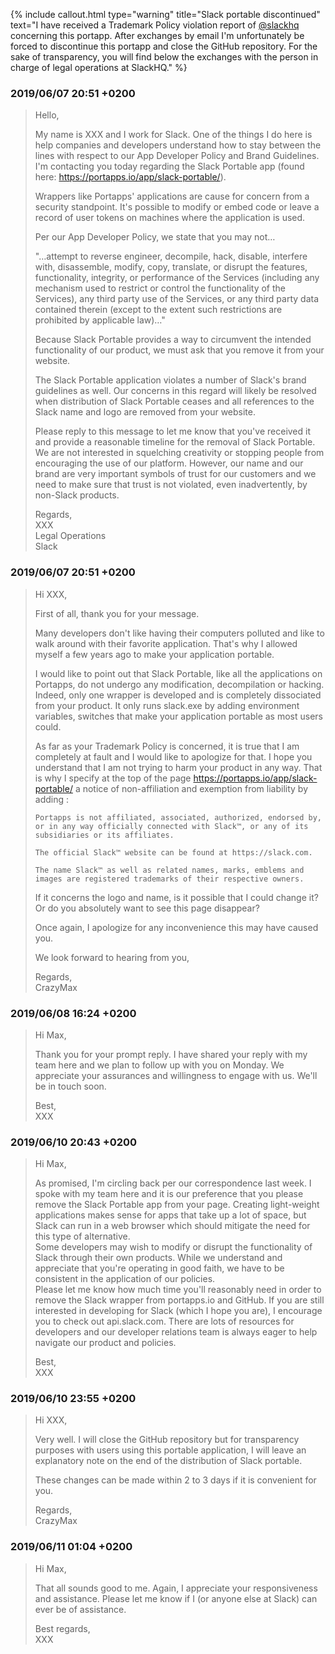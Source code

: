 {% include callout.html type="warning" title="Slack portable discontinued" text="I have received a Trademark Policy violation report of [@slackhq](https://github.com/slackhq) concerning this portapp. After exchanges by email I'm unfortunately be forced to discontinue this portapp and close the GitHub repository. For the sake of transparency, you will find below the exchanges with the person in charge of legal operations at SlackHQ." %}

### 2019/06/07 20:51 +0200

> Hello,
> 
> My name is XXX and I work for Slack. One of the things I do here is help companies and developers understand how to stay between the lines with respect to our App Developer Policy and Brand Guidelines. I'm contacting you today regarding the Slack Portable app (found here: https://portapps.io/app/slack-portable/).
> 
> Wrappers like Portapps' applications are cause for concern from a security standpoint. It's possible to modify or embed code or leave a record of user tokens on machines where the application is used.
> 
> Per our App Developer Policy, we state that you may not…
> 
> "…attempt to reverse engineer, decompile, hack, disable, interfere with, disassemble, modify, copy, translate, or disrupt the features, functionality, integrity, or performance of the Services (including any mechanism used to restrict or control the functionality of the Services), any third party use of the Services, or any third party data contained therein (except to the extent such restrictions are prohibited by applicable law)…"
> 
> Because Slack Portable provides a way to circumvent the intended functionality of our product, we must ask that you remove it from your website.
> 
> The Slack Portable application violates a number of Slack's brand guidelines as well. Our concerns in this regard will likely be resolved when distribution of Slack Portable ceases and all references to the Slack name and logo are removed from your website.
> 
> Please reply to this message to let me know that you've received it and provide a reasonable timeline for the removal of Slack Portable. We are not interested in squelching creativity or stopping people from encouraging the use of our platform. However, our name and our brand are very important symbols of trust for our customers and we need to make sure that trust is not violated, even inadvertently, by non-Slack products.
> 
> Regards,<br />
> XXX<br />
> Legal Operations<br />
> Slack

### 2019/06/07 20:51 +0200

> Hi XXX,
> 
> First of all, thank you for your message.
> 
> Many developers don't like having their computers polluted and like to walk around with their favorite application. That's why I allowed myself a few years ago to make your application portable.
> 
> I would like to point out that Slack Portable, like all the applications on Portapps, do not undergo any modification, decompilation or hacking.
> Indeed, only one wrapper is developed and is completely dissociated from your product. It only runs slack.exe by adding environment variables, switches that make your application portable as most users could.
> 
> As far as your Trademark Policy is concerned, it is true that I am completely at fault and I would like to apologize for that. I hope you understand that I am not trying to harm your product in any way. That is why I specify at the top of the page https://portapps.io/app/slack-portable/ a notice of non-affiliation and exemption from liability by adding :
> 
>     Portapps is not affiliated, associated, authorized, endorsed by, or in any way officially connected with Slack™, or any of its subsidiaries or its affiliates.
>     
>     The official Slack™ website can be found at https://slack.com.
>     
>     The name Slack™ as well as related names, marks, emblems and images are registered trademarks of their respective owners.
> 
> If it concerns the logo and name, is it possible that I could change it? Or do you absolutely want to see this page disappear?
> 
> Once again, I apologize for any inconvenience this may have caused you.
> 
> We look forward to hearing from you,
> 
> Regards,<br />
> CrazyMax

### 2019/06/08 16:24 +0200

> Hi Max,
> 
> Thank you for your prompt reply. I have shared your reply with my team here and we plan to follow up with you on Monday. We appreciate your assurances and willingness to engage with us. We'll be in touch soon. 
> 
> Best,<br />
> XXX

### 2019/06/10 20:43 +0200

> Hi Max,
> 
> As promised, I'm circling back per our correspondence last week. I spoke with my team here and it is our preference that you please remove the Slack Portable app from your page. Creating light-weight applications makes sense for apps that take up a lot of space, but Slack can run in a web browser which should mitigate the need for this type of alternative.<br />
> Some developers may wish to modify or disrupt the functionality of Slack through their own products.  While we understand and appreciate that you're operating in good faith, we have to be consistent in the application of our policies.<br />
> Please let me know how much time you'll reasonably need in order to remove the Slack wrapper from portapps.io and GitHub. If you are still interested in developing for Slack (which I hope you are), I encourage you to check out api.slack.com. There are lots of resources for developers and our developer relations team is always eager to help navigate our product and policies.
> 
> Best,<br />
> XXX

### 2019/06/10 23:55 +0200

> Hi XXX,
> 
> Very well. I will close the GitHub repository but for transparency purposes with users using this portable application, I will leave an explanatory note on the end of the distribution of Slack portable.
> 
> These changes can be made within 2 to 3 days if it is convenient for you.
> 
> Regards,<br />
> CrazyMax

### 2019/06/11 01:04 +0200

> Hi Max,
> 
> That all sounds good to me. Again, I appreciate your responsiveness and assistance. Please let me know if I (or anyone else at Slack) can ever be of assistance. 
> 
> Best regards,<br />
> XXX

